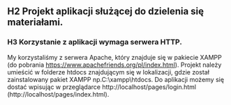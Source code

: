 ## H2 Projekt aplikacji służącej do dzielenia się materiałami.
### H3 Korzystanie z aplikacji wymaga serwera HTTP.
My korzystaliśmy z serwera Apache, który znajduje się w pakiecie XAMPP (do pobrania https://www.apachefriends.org/pl/index.html).
Projekt należy umieścić w folderze htdocs znajdującym się w lokalizacji, gdzie został zainstalowany pakiet XAMPP np.C:\xampp\htdocs\.
Do aplikacji możemy się dostać wpisując w przeglądarce http://localhost/pages/login.html (http://localhost/pages/index.html).
